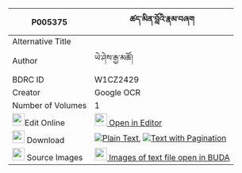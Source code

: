 |P005375|ཚད་མིན་བློའི་རྣམ་བཞག 
| --- | --- 
|Alternative Title |
|Author| ཡེ་ཤེས་རྒྱ་མཚོ།
|BDRC ID | W1CZ2429
|Creator | Google OCR
|Number of Volumes| 1
|<img width="25" src="https://img.icons8.com/color/25/000000/edit-property.png">Edit Online| [<img width="25" src="https://avatars.githubusercontent.com/u/45091458?s=200&v=4"> Open in Editor](http://editor.openpecha.org/P005375)
|<img width="25" src="https://img.icons8.com/fluent/48/000000/download-2.png"/>  Download | [![](https://img.icons8.com/color/20/000000/txt.png)Plain Text](https://github.com/Openpecha/P005375/releases/download/v1/tse_min_lo_i_nam_shyak_plain_P005375.zip), [![](https://img.icons8.com/color/20/000000/txt.png)Text with Pagination](https://github.com/Openpecha/P005375/releases/download/v1/tse_min_lo_i_nam_shyak_pages_P005375.zip)
|<img width="25" src="https://img.icons8.com/plasticine/100/000000/pictures-folder.png"/>  Source Images | [<img width="25" src="https://library.bdrc.io/icons/BUDA-small.svg"> Images of text file open in BUDA](https://library.bdrc.io/show/bdr:W1CZ2429)